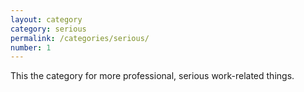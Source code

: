```yaml
---
layout: category
category: serious
permalink: /categories/serious/
number: 1
---
```

This the category for more professional, serious work-related things.
